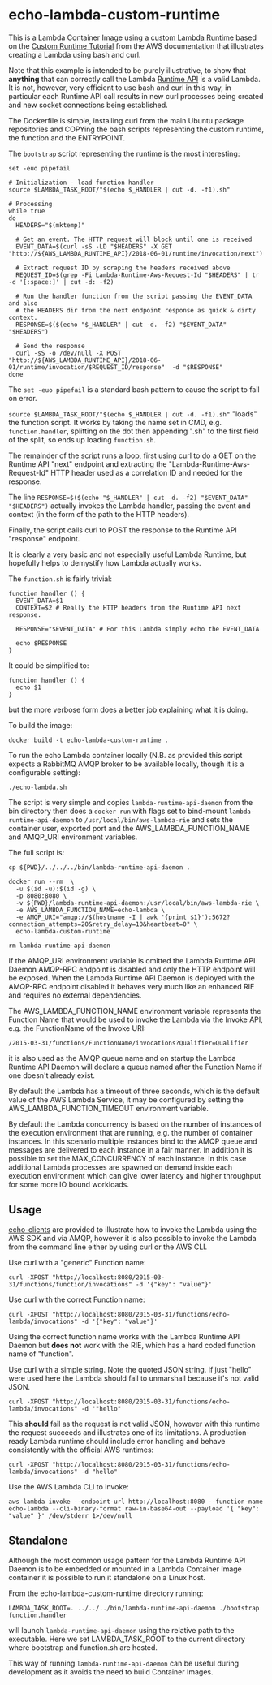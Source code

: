 # echo-lambda-custom-runtime
This is a Lambda Container Image using a [custom Lambda Runtime](https://docs.aws.amazon.com/lambda/latest/dg/runtimes-custom.html) based on the [Custom Runtime Tutorial](https://docs.aws.amazon.com/lambda/latest/dg/runtimes-walkthrough.html) from the AWS documentation that illustrates creating a Lambda using bash and curl.

Note that this example is intended to be purely illustrative, to show that **anything** that can correctly call the Lambda [Runtime API](https://docs.aws.amazon.com/lambda/latest/dg/runtimes-api.html) is a valid Lambda. It is not, however, very efficient to use bash and curl in this way, in particular each Runtime API call results in new curl processes being created and new socket connections being established.

The Dockerfile is simple, installing curl from the main Ubuntu package repositories and COPYing the bash scripts representing the custom runtime, the function and the ENTRYPOINT.

The `bootstrap` script representing the runtime is the most interesting:
```
set -euo pipefail

# Initialization - load function handler
source $LAMBDA_TASK_ROOT/"$(echo $_HANDLER | cut -d. -f1).sh"

# Processing
while true
do
  HEADERS="$(mktemp)"

  # Get an event. The HTTP request will block until one is received
  EVENT_DATA=$(curl -sS -LD "$HEADERS" -X GET "http://${AWS_LAMBDA_RUNTIME_API}/2018-06-01/runtime/invocation/next")

  # Extract request ID by scraping the headers received above
  REQUEST_ID=$(grep -Fi Lambda-Runtime-Aws-Request-Id "$HEADERS" | tr -d '[:space:]' | cut -d: -f2)

  # Run the handler function from the script passing the EVENT_DATA and also
  # the HEADERS dir from the next endpoint response as quick & dirty context.
  RESPONSE=$($(echo "$_HANDLER" | cut -d. -f2) "$EVENT_DATA" "$HEADERS")

  # Send the response
  curl -sS -o /dev/null -X POST "http://${AWS_LAMBDA_RUNTIME_API}/2018-06-01/runtime/invocation/$REQUEST_ID/response"  -d "$RESPONSE"
done
```
The `set -euo pipefail` is a standard bash pattern to cause the script to fail on error.

`source $LAMBDA_TASK_ROOT/"$(echo $_HANDLER | cut -d. -f1).sh"` "loads" the function script. It works by taking the name set in CMD, e.g. `function.handler`, splitting on the dot then appending ".sh" to the first field of the split, so ends up loading `function.sh`.

The remainder of the script runs a loop, first using curl to do a GET on the Runtime API "next" endpoint and extracting the "Lambda-Runtime-Aws-Request-Id" HTTP header used as a correlation ID and needed for the response.

The line `RESPONSE=$($(echo "$_HANDLER" | cut -d. -f2) "$EVENT_DATA" "$HEADERS")` actually invokes the Lambda handler, passing the event and context (in the form of the path to the HTTP headers).

Finally, the script calls curl to POST the response to the Runtime API "response" endpoint.

It is clearly a very basic and not especially useful Lambda Runtime, but hopefully helps to demystify how Lambda actually works.

The `function.sh` is fairly trivial:
```
function handler () {
  EVENT_DATA=$1
  CONTEXT=$2 # Really the HTTP headers from the Runtime API next response.

  RESPONSE="$EVENT_DATA" # For this Lambda simply echo the EVENT_DATA

  echo $RESPONSE
}
```
It could be simplified to:
```
function handler () {
  echo $1
}
```
but the more verbose form does a better job explaining what it is doing.

To build the image:
```
docker build -t echo-lambda-custom-runtime .
```
To run the echo Lambda container locally (N.B. as provided this script expects a RabbitMQ AMQP broker to be available locally, though it is a configurable setting):
```
./echo-lambda.sh
```
The script is very simple and copies `lambda-runtime-api-daemon` from the bin directory then does a `docker run` with flags set to bind-mount `lambda-runtime-api-daemon` to `/usr/local/bin/aws-lambda-rie` and sets the container user, exported port and the AWS_LAMBDA_FUNCTION_NAME and AMQP_URI environment variables.

The full script is:
```
cp ${PWD}/../../../bin/lambda-runtime-api-daemon .

docker run --rm  \
  -u $(id -u):$(id -g) \
  -p 8080:8080 \
  -v ${PWD}/lambda-runtime-api-daemon:/usr/local/bin/aws-lambda-rie \
  -e AWS_LAMBDA_FUNCTION_NAME=echo-lambda \
  -e AMQP_URI="amqp://$(hostname -I | awk '{print $1}'):5672?connection_attempts=20&retry_delay=10&heartbeat=0" \
  echo-lambda-custom-runtime

rm lambda-runtime-api-daemon
```
If the AMQP_URI environment variable is omitted the Lambda Runtime API Daemon AMQP-RPC endpoint is disabled and only the HTTP endpoint will be exposed. When the Lambda Runtime API Daemon is deployed with the AMQP-RPC endpoint disabled it behaves very much like an enhanced RIE and requires no external dependencies.

The AWS_LAMBDA_FUNCTION_NAME environment variable represents the Function Name that would be used to invoke the Lambda via the Invoke API, e.g. the FunctionName of the Invoke URI:
```
/2015-03-31/functions/FunctionName/invocations?Qualifier=Qualifier
```
it is also used as the AMQP queue name and on startup the Lambda Runtime API Daemon will declare a queue named after the Function Name if one doesn't already exist.

By default the Lambda has a timeout of three seconds, which is the default value of the AWS Lambda Service, it may be configured by setting the AWS_LAMBDA_FUNCTION_TIMEOUT environment variable.

By default the Lambda concurrency is based on the number of instances of the execution environment that are running, e.g. the number of container instances. In this scenario multiple instances bind to the AMQP queue and messages are delivered to each instance in a fair manner. In addition it is possible to set the MAX_CONCURRENCY of each instance. In this case additional Lambda processes are spawned on demand inside each execution environment which can give lower latency and higher throughput for some more IO bound workloads.

## Usage
[echo-clients](../echo-clients) are provided to illustrate how to invoke the Lambda using the AWS SDK and via AMQP, however it is also possible to invoke the Lambda from the command line either by using curl or the AWS CLI.

Use curl with a "generic" Function name: 
```
curl -XPOST "http://localhost:8080/2015-03-31/functions/function/invocations" -d '{"key": "value"}'
```

Use curl with the correct Function name: 
```
curl -XPOST "http://localhost:8080/2015-03-31/functions/echo-lambda/invocations" -d '{"key": "value"}'
```
Using the correct function name works with the Lambda Runtime API Daemon but **does not** work with the RIE, which has a hard coded function name of "function".

Use curl with a simple string. Note the quoted JSON string. If just "hello" were used here the Lambda should fail to unmarshall because it's not valid JSON.
```
curl -XPOST "http://localhost:8080/2015-03-31/functions/echo-lambda/invocations" -d '"hello"'
```
This **should** fail as the request is not valid JSON, however with this runtime the request succeeds and illustrates one of its limitations. A production-ready Lambda runtime should include error handling and behave consistently with the official AWS runtimes:
```
curl -XPOST "http://localhost:8080/2015-03-31/functions/echo-lambda/invocations" -d "hello"
```
Use the AWS Lambda CLI to invoke:
```
aws lambda invoke --endpoint-url http://localhost:8080 --function-name echo-lambda --cli-binary-format raw-in-base64-out --payload '{ "key": "value" }' /dev/stderr 1>/dev/null
```
## Standalone
Although the most common usage pattern for the Lambda Runtime API Daemon is to be embedded or mounted in a Lambda Container Image container it is possible to run it standalone on a Linux host.

From the echo-lambda-custom-runtime directory running:
```
LAMBDA_TASK_ROOT=. ../../../bin/lambda-runtime-api-daemon ./bootstrap function.handler
```
will launch `lambda-runtime-api-daemon` using the relative path to the executable. Here we set LAMBDA_TASK_ROOT to the current directory where bootstrap and function.sh are hosted.

This way of running `lambda-runtime-api-daemon` can be useful during development as it avoids the need to build Container Images.
